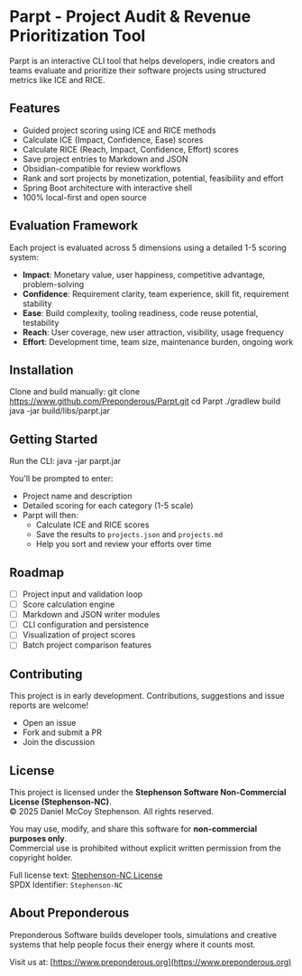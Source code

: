 # Parpt - Project Audit & Revenue Prioritization Tool
Parpt is an interactive CLI tool that helps developers, indie creators and teams evaluate and prioritize their software projects using structured metrics like ICE and RICE.

## Features
- Guided project scoring using ICE and RICE methods
- Calculate ICE (Impact, Confidence, Ease) scores
- Calculate RICE (Reach, Impact, Confidence, Effort) scores
- Save project entries to Markdown and JSON
- Obsidian-compatible for review workflows
- Rank and sort projects by monetization, potential, feasibility and effort
- Spring Boot architecture with interactive shell
- 100% local-first and open source

## Evaluation Framework
Each project is evaluated across 5 dimensions using a detailed 1-5 scoring system:
- **Impact**: Monetary value, user happiness, competitive advantage, problem-solving
- **Confidence**: Requirement clarity, team experience, skill fit, requirement stability
- **Ease**: Build complexity, tooling readiness, code reuse potential, testability
- **Reach**: User coverage, new user attraction, visibility, usage frequency
- **Effort**: Development time, team size, maintenance burden, ongoing work

## Installation
Clone and build manually:
git clone https://www.github.com/Preponderous/Parpt.git
cd Parpt
./gradlew build
java -jar build/libs/parpt.jar

## Getting Started
Run the CLI:
java -jar parpt.jar

You'll be prompted to enter:
- Project name and description
- Detailed scoring for each category (1-5 scale)
- Parpt will then:
    - Calculate ICE and RICE scores
    - Save the results to `projects.json` and `projects.md`
    - Help you sort and review your efforts over time

## Roadmap
- [ ] Project input and validation loop
- [ ] Score calculation engine
- [ ] Markdown and JSON writer modules
- [ ] CLI configuration and persistence
- [ ] Visualization of project scores
- [ ] Batch project comparison features

## Contributing
This project is in early development. Contributions, suggestions and issue reports are welcome!

- Open an issue
- Fork and submit a PR
- Join the discussion

## License
This project is licensed under the **Stephenson Software Non-Commercial License (Stephenson-NC)**.  
© 2025 Daniel McCoy Stephenson. All rights reserved.  

You may use, modify, and share this software for **non-commercial purposes only**.  
Commercial use is prohibited without explicit written permission from the copyright holder.  

Full license text: [Stephenson-NC License](https://github.com/Stephenson-Software/stephenson-nc-license)  
SPDX Identifier: `Stephenson-NC`

## About Preponderous
Preponderous Software builds developer tools, simulations and creative systems that help people focus their energy where it counts most.

Visit us at: [https://www.preponderous.org](https://www.preponderous.org)
